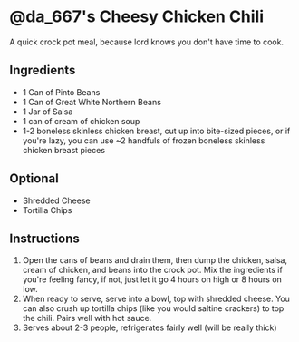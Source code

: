 # \@da_667's Cheesy Chicken Chili

A quick crock pot meal, because lord knows you don't have time to cook.

## Ingredients

-   1 Can of Pinto Beans
-   1 Can of Great White Northern Beans
-   1 Jar of Salsa
-   1 can of cream of chicken soup
-   1-2 boneless skinless chicken breast, cut up into bite-sized pieces,
    or if you're lazy, you can use \~2 handfuls of frozen boneless
    skinless chicken breast pieces

## Optional

-   Shredded Cheese
-   Tortilla Chips

## Instructions

1.  Open the cans of beans and drain them, then dump the chicken, salsa,
    cream of chicken, and beans into the crock pot. Mix the ingredients
    if you're feeling fancy, if not, just let it go 4 hours on high or 8
    hours on low.
2.  When ready to serve, serve into a bowl, top with shredded cheese.
    You can also crush up tortilla chips (like you would saltine
    crackers) to top the chili. Pairs well with hot sauce.
3.  Serves about 2-3 people, refrigerates fairly well (will be really
    thick)

